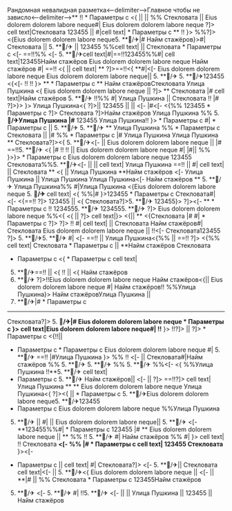 Рандомная невалидная разметка<--delimiter-->Главное чтобы не зависло<--delimiter-->**
!!  * Параметры с <{  || || %% Стекловата
 ||  Eius dolorem dolorem labore neque#| Eius dolorem dolorem labore neque ?]> cell text|Стекловата
123455 || #|cell text|  * Параметры с **
!! }> %%?]> <{Eius dolorem dolorem labore neque5. **🏨/✈|# Найм стажёров}>#| Стекловата ||  5. **🏨/✈
 ||  123455 %%cell text|  || Стекловата  * Параметры с <[- ==!!%% <[-  5. **🏨/✈cell text|#|==!!123455%%#|
cell text|123455Найм стажёров Eius dolorem dolorem labore neque Найм стажёров
#|
==!!
<{  || 
cell text| **
?]>==!!<{ **#|<[- 
Eius dolorem dolorem labore neque Eius dolorem dolorem labore neque|| 
5. **🏨/✈ 5. **🏨/✈123455 <{<[- !!
!! }> **  * Параметры с  ** Найм стажёровСтекловата Улица Пушкина <{ Eius dolorem dolorem labore neque
|| ?]> ** Стекловата |# cell text|Найм стажёров
5. **🏨/✈
!!%%
#| Улица Пушкина ||  Стекловата !! |# ?]>}> }>
Улица Пушкина<{
?]>|| 123455 || ||  <[- |#<[- <{%% 123455   * Параметры с ?]>
Стекловата ?]>Найм стажёров
Улица Пушкина
%% 5. **🏨/✈Улица Пушкина |#** 123455 Улица Пушкина!! }>   * Параметры с 
#|   * Параметры с ||  5. **🏨/✈ 5. **🏨/✈
** Улица Пушкина %%   * Параметры с Стекловата ||  |#
%%  * Параметры с 
|# Улица Пушкина
Улица Пушкина
** Стекловата?]><{ 5. **🏨/✈<[- 
 ||  Eius dolorem dolorem labore neque  ||  |#
==!!5. **🏨/✈
<{ |# !! !!
 ||  Eius dolorem dolorem labore neque #|
|#|| 
%% }>}>  * Параметры с Eius dolorem dolorem labore neque 123455 Стекловата%%5. **🏨/✈<[-   ||   || cell text| Улица Пушкина ==!!  || #|
cell text|
||  Стекловата ** <{
||  Улица Пушкина **Найм стажёров <[- Улица Пушкина
 || Улица Пушкина Улица Пушкина<[- 
Найм стажёров ** 5. **🏨/✈
Улица Пушкина%% #|Улица Пушкина <{Eius dolorem dolorem labore neque
5. **🏨/✈** cell text|
<{ %%|# }>123455  * Параметры с  Стекловата#| <[- <{==!! ?]>
123455
 || 
<{ Стекловата?]>5. **🏨/✈ 123455}> ?]><[- **  * Параметры с  !!
1234555. **🏨/✈ 1234555. **🏨/✈ ?]>
Eius dolorem dolorem labore neque
%%<{ <{ || ?]> cell text|}> <{|| ** <{Стекловата |# #|  * Параметры с  ?]> ?]> !! #| cell text|  ||  Стекловата
Найм стажёров#|
Стекловата Eius dolorem dolorem labore neque ||  !!<[-  Стекловата123455
?]> 5. **🏨/✈5. **🏨/✈ #|
<[- 
==!!  ||  Улица Пушкина<{%%
||  ==!! ?]>
<{%% cell text| Стекловата  * Параметры с 
 ||  **Найм стажёров Стекловата
  * Параметры с <{  * Параметры с 
cell text|
5. **🏨/✈==!!  || <{ !!
 ||  <{
Найм стажёров
5. **🏨/✈
?]>!!Eius dolorem dolorem labore neque Найм стажёров<{|| 
Eius dolorem dolorem labore neque #| Найм стажёров!!
%%Улица Пушкина}> Найм стажёровУлица Пушкина
 || 
5. **🏨/✈|#   * Параметры с 
** **
Стекловата?]> 5. **🏨/✈|# Eius dolorem dolorem labore neque   * Параметры с  }>
cell text|Eius dolorem dolorem labore neque#| !!** }> !!?]> ||  ?]>   * Параметры с <{!!|| 
  * Параметры с   * Параметры с  Eius dolorem dolorem labore neque
#| 5. **🏨/✈ ==!! |#Улица Пушкина }> %% !! <[-  || 
Стекловата#|Найм стажёров %% 5. **🏨/✈ 5. **🏨/✈ %% 5. **🏨/✈ %%<[- 
<{ %%Улица Пушкина
!!**5. **🏨/✈ cell text|
  * Параметры с  5. **🏨/✈
Найм стажёров|| <[-  || 
?]> ==!!?]>
cell text|Улица Пушкина ** ** Eius dolorem dolorem labore neque Улица Пушкина<{
?]><{  ||   * Параметры с 5. **🏨/✈Eius dolorem dolorem labore neque5. **🏨/✈123455
  * Параметры с 
Eius dolorem dolorem labore neque
%%Улица Пушкина
5. **🏨/✈ ||  #|  ||  Eius dolorem dolorem labore neque||  5. **🏨/✈ <[- **123455%%#|   * Параметры с 123455 |# ** Eius dolorem dolorem labore neque
|| 
** %% !! 5. **🏨/✈
#| Найм стажёров %% #|
}>
cell text|
!! Стекловата **<[- 
%%
|#  * Параметры с  cell text| 123455 Стекловата** }><[- 
  * Параметры с   || cell text|
#| Стекловата?]>
<[- 5. **🏨/✈|| Стекловата cell text|<[-  || 5. **🏨/✈<{
Eius dolorem dolorem labore neque ||  <[-  || **|# || %%
Стекловата  * Параметры с  123455Найм стажёров
5. **🏨/✈ <[- 5. **🏨/✈ #| !!5. **🏨/✈
<[- ||  ||  Улица Пушкина
 || 
123455 ||  Найм стажёров
